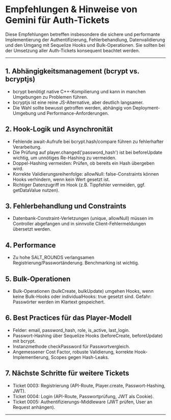 # Empfehlungen & Hinweise von Gemini für Auth-Tickets

Diese Empfehlungen betreffen insbesondere die sichere und performante Implementierung der Authentifizierung, Fehlerbehandlung, Datenvalidierung und den Umgang mit Sequelize Hooks und Bulk-Operationen. Sie sollten bei der Umsetzung aller Auth-Tickets konsequent beachtet werden.

---

## 1. Abhängigkeitsmanagement (bcrypt vs. bcryptjs)
- bcrypt benötigt native C++-Kompilierung und kann in manchen Umgebungen zu Problemen führen.
- bcryptjs ist eine reine JS-Alternative, aber deutlich langsamer.
- Die Wahl sollte bewusst getroffen werden, abhängig von Deployment-Umgebung und Performance-Anforderungen.

## 2. Hook-Logik und Asynchronität
- Fehlende await-Aufrufe bei bcrypt.hash/compare führen zu fehlerhafter Verarbeitung.
- Die Prüfung auf player.changed('password_hash') ist bei beforeUpdate wichtig, um unnötiges Re-Hashing zu vermeiden.
- Doppel-Hashing vermeiden: Prüfen, ob bereits ein Hash übergeben wird.
- Korrekte Validierungsreihenfolge: allowNull: false-Constraints können Hooks verhindern, wenn kein Wert gesetzt ist.
- Richtiger Datenzugriff im Hook (z.B. Tippfehler vermeiden, ggf. getDataValue nutzen).

## 3. Fehlerbehandlung und Constraints
- Datenbank-Constraint-Verletzungen (unique, allowNull) müssen im Controller abgefangen und in sinnvolle Client-Fehlermeldungen übersetzt werden.

## 4. Performance
- Zu hohe SALT_ROUNDS verlangsamen Registrierung/Passwortänderung. Benchmarking ist wichtig.

## 5. Bulk-Operationen
- Bulk-Operationen (bulkCreate, bulkUpdate) umgehen Hooks, wenn keine Bulk-Hooks oder individualHooks: true gesetzt sind. Gefahr: Passwörter werden im Klartext gespeichert.

## 6. Best Practices für das Player-Modell
- Felder: email, password_hash, role, is_active, last_login.
- Passwort-Hashing über Sequelize Hooks (beforeCreate, beforeUpdate) mit bcrypt.
- Instanzmethode checkPassword für Passwortvergleich.
- Angemessener Cost Factor, robuste Validierung, korrekte Hook-Implementierung, Scopes gegen Hash-Leaks.

## 7. Nächste Schritte für weitere Tickets
- Ticket 0003: Registrierung (API-Route, Player.create, Passwort-Hashing, JWT).
- Ticket 0004: Login (API-Route, Passwortprüfung, JWT als Cookie).
- Ticket 0005: Authentifizierungs-Middleware (JWT prüfen, User an Request anhängen).

---
